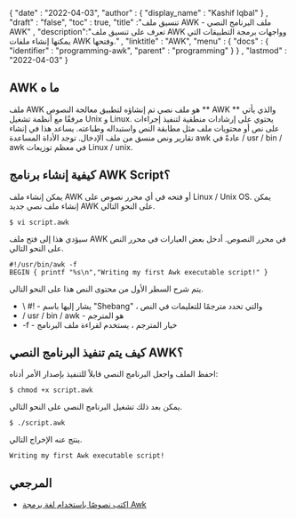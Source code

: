 {
  "date" : "2022-04-03",
  "author" : {
    "display_name" : "Kashif Iqbal"
} ,
  "draft" : "false",
  "toc" : true,
  "title" :"تنسيق ملف AWK - ملف البرنامج النصي AWK" ,
  "description":"تعرف على تنسيق ملف AWK وواجهات برمجة التطبيقات التي يمكنها إنشاء ملفات AWK وفتحها." ,
  "linktitle" : "AWK",
  "menu" : {
    "docs" : {
      "identifier" : "programming-awk",
      "parent" : "programming"
}
} ,
  "lastmod" : "2022-04-03"
}

## AWK ما ه

ملف AWK هو ملف نصي تم إنشاؤه لتطبيق معالجة النصوص ** AWK ** والذي يأتي مرفقًا مع أنظمة تشغيل Unix و Linux. يحتوي على إرشادات منطقية لتنفيذ إجراءات على نص أو محتويات ملف مثل مطابقة النص واستبداله وطباعته. يساعد هذا في إنشاء تقارير ونص منسق من ملف الإدخال. توجد الأداة المساعدة awk عادةً في / usr / bin / awk في معظم توزيعات Linux / unix.

## كيفية إنشاء برنامج AWK Script؟

يمكن إنشاء ملف AWK أو فتحه في أي محرر نصوص على Linux / Unix OS. يمكن إنشاء ملف نصي جديد AWK على النحو التالي.

```
$ vi script.awk
```

سيؤدي هذا إلى فتح ملف AWK في محرر النصوص. أدخل بعض العبارات في محرر النص على النحو التالي.

```
#!/usr/bin/awk -f
BEGIN { printf "%s\n","Writing my first Awk executable script!" }
```
يتم شرح السطر الأول من محتوى النص هذا على النحو التالي.

* \ #! - يشار إليها باسم "Shebang" ، والتي تحدد مترجمًا للتعليمات في النص
* / usr / bin / awk - هو المترجم
* -f - خيار المترجم ، يستخدم لقراءة ملف البرنامج

## كيف يتم تنفيذ البرنامج النصي AWK؟

احفظ الملف واجعل البرنامج النصي قابلاً للتنفيذ بإصدار الأمر أدناه:
```
$ chmod +x script.awk
```

يمكن بعد ذلك تشغيل البرنامج النصي على النحو التالي.

```
$ ./script.awk
```

ينتج عنه الإخراج التالي.

```
Writing my first Awk executable script!
```

## المرجعي ##

* [اكتب نصوصًا باستخدام لغة برمجة Awk](https://www.tecmint.com/write-shell-scripts-in-awk-programming/)

